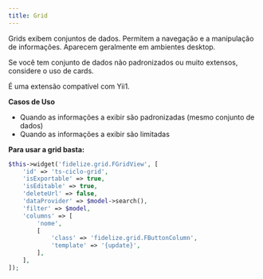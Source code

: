 ```yaml
---
title: Grid
---
```


Grids exibem conjuntos de dados. Permitem a navegação e a manipulação de informações. Aparecem geralmente em ambientes desktop.

Se você tem conjunto de dados não padronizados ou muito extensos, considere o uso de cards.

É uma extensão compatível com Yii1.

**Casos de Uso**
- Quando as informações a exibir são padronizadas (mesmo conjunto de dados)
- Quando as informações a exibir são limitadas


**Para usar a grid basta:**
```php
$this->widget('fidelize.grid.FGridView', [
    'id' => 'ts-ciclo-grid',
    'isExportable' => true,
    'isEditable' => true,
    'deleteUrl' => false,
    'dataProvider' => $model->search(),
    'filter' => $model,
    'columns' => [
		'nome',
        [
            'class' => 'fidelize.grid.FButtonColumn',
            'template' => '{update}',
        ],
    ],
]);
```